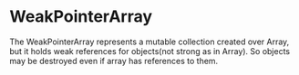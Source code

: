 # WeakPointerArray

The WeakPointerArray represents a mutable collection created over Array, but it holds weak references for objects(not strong as in Array).
So objects may be destroyed even if array has references to them.
